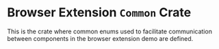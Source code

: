 # Browser Extension `Common` Crate

This is the crate where common enums used to facilitate communication between components in the browser extension demo are defined.
